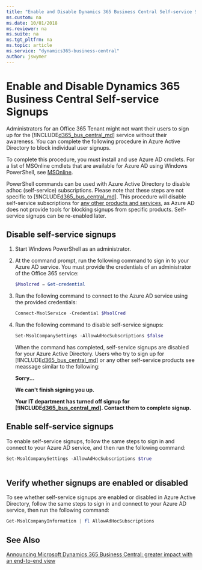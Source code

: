 ```yaml
---
title: "Enable and Disable Dynamics 365 Business Central Self-service Signups "
ms.custom: na
ms.date: 10/01/2018
ms.reviewer: na
ms.suite: na
ms.tgt_pltfrm: na
ms.topic: article
ms.service: "dynamics365-business-central"
author: jswymer
---
```


# Enable and Disable Dynamics 365 Business Central Self-service Signups

Administrators for an Office 365 Tenant might not want their users to sign up for the [!INCLUDE[d365_bus_central_md](includes/d365_bus_central_md.md)] service without their awareness. You can complete the following procedure in Azure Active Directory to block individual user signups.  

To complete this procedure, you must install and use Azure AD cmdlets. For a list of MSOnline cmdlets that are available for Azure AD using Windows PowerShell, see [MSOnline](https://docs.microsoft.com/en-us/powershell/module/MSOnline/?view=azureadps-1.0&redirectedfrom=msdn).   

PowerShell commands can be used with Azure Active Directory to disable adhoc (self-service) subscriptions. Please note that these steps are not specific to [!INCLUDE[d365_bus_central_md](includes/d365_bus_central_md.md)]. This procedure will disable self-service subscriptions for [any other products and services](https://support.office.com/en-us/article/using-self-service-sign-up-in-your-organization-4f8712ff-9346-4c6c-bb63-a21ad7a62cbd ), as Azure AD does not provide tools for blocking signups from specific products. Self-service signups can be re-enabled later. 

## Disable self-service signups
1. Start Windows PowerShell as an administrator.
2. At the command prompt, run the following command to sign in to your Azure AD service. You must provide the credentials of an administrator of the Office 365 service:

    ```PowerShell
    $Msolcred = Get-credential
    ```
2. Run the following command to connect to the Azure AD service using the provided credentials:

    ```PowerShell
    Connect-MsolService -Credential $MsolCred
    ```

3. Run the following command to disable self-service signups:

    ```PowerShell  
    Set-MsolCompanySettings -AllowAdHocSubscriptions $false 
    ```

    When the command has completed, self-service signups are disabled for your Azure Active Directory. Users who try to sign up for [!INCLUDE[d365_bus_central_md](includes/d365_bus_central_md.md)] or any other self-service products see meassage similar to the following:

    **Sorry...**

    **We can't finish signing you up.**
    
    **Your IT department has turned off signup for [!INCLUDE[d365_bus_central_md](includes/d365_bus_central_md.md)]. Contact them to complete signup.** 

 
## Enable self-service signups

To enable self-service signups, follow the same steps to sign in and connect to your Azure AD service, and then run the following command:

```PowerShell  
Set-MsolCompanySettings -AllowAdHocSubscriptions $true 
  
```
## Verify whether signups are enabled or disabled
To see whether self-service signups are enabled or disabled in Azure Active Directory, follow the same steps to sign in and connect to your Azure AD service, then run the following command:

```PowerShell
Get-MsolCompanyInformation | fl AllowAdHocSubscriptions
```
## See Also  
[Announcing Microsoft Dynamics 365 Business Central: greater impact with an end-to-end view](https://cloudblogs.microsoft.com/dynamics365/2018/03/13/announcing-microsoft-dynamics-365-business-central-greater-impact-with-an-end-to-end-view/)  
